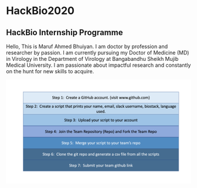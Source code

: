 # HackBio2020
## HackBio Internship Programme

Hello,
This is Maruf Ahmed Bhuiyan. I am doctor by profession and researcher by passion. I am currently pursuing my Doctor of Medicine (MD) in Virology in the Department of Virology at Bangabandhu Sheikh Mujib Medical University. I am passionate about impactful research and constantly on the hunt for new skills to acquire.

![Workflow Pipeline for Stage 0](https://github.com/maruf-ahmed-bhuiyan/HackBio2020/blob/master/Flowchart.png)
